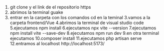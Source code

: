 1. git clone y el link de el repositorio https
2. abrimos la terminal guake
4. entrar en la carpeta con los comandos cd en la teminal
3.vamos a la carpeta frontend/Vue
4.abrimos la terminal de visual studio code
5.ejecutamos npm install
6.ejecutamos npx vite --version
7.ejecutamos npm install vite --save-dev
8.ejecutamos npm run dev
9.en otra terminal ejecutamos
10.composer install
11.ejecutamos php artisan serve
12.entramos al localhost http://localhost:5173/
